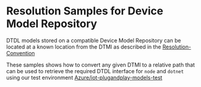 # Resolution Samples for Device Model Repository

DTDL models stored on a compatible Device Model Repository can be located at a known location from the DTMI as described in the [Resolution-Convention](https://github.com/Azure/iot-plugandplay-models-tools/wiki/Resolution-Convention)

These samples shows how to convert any given DTMI to a relative path that can be used to retrieve the required DTDL interface for `node` and `dotnet` using our test environment [Azure/iot-plugandplay-models-test](https://github.com/Azure/iot-plugandplay-models-test)
